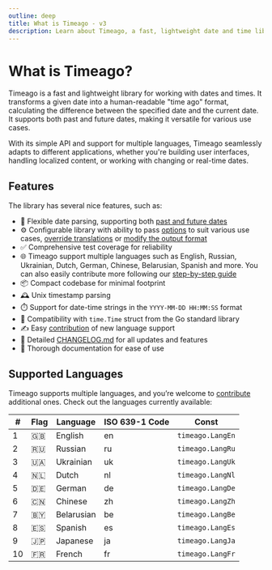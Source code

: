```yaml
---
outline: deep
title: What is Timeago - v3
description: Learn about Timeago, a fast, lightweight date and time library that converts a given date into a "time ago" format
---
```


# What is Timeago?
Timeago is a fast and lightweight library for working with dates and times. It transforms a given date into a human-readable "time ago" format, calculating the difference between the specified date and the current date. It supports both past and future dates, making it versatile for various use cases.

With its simple API and support for multiple languages, Timeago seamlessly adapts to different applications, whether you're building user interfaces, handling localized content, or working with changing or real-time dates.

## Features
The library has several nice features, such as:

- 📅 Flexible date parsing, supporting both [past and future dates](/v3/usage.html#date-in-the-past)
- ⚙️ Configurable library with ability to pass [options](/v3/options) to suit various use cases, [override translations](/v3/configurations.html#translation-overrides) or [modify the output format](/v3/configurations.html#modify-the-output-format)
- ✅ Comprehensive test coverage for reliability
- 🌐 Timeago support multiple languages such as English, Russian, Ukrainian, Dutch, German, Chinese, Belarusian, Spanish and more. You can also easily contribute more following our [step-by-step guide](/v3/contribute.html)
- 📦 Compact codebase for minimal footprint
- 🕰️ Unix timestamp parsing
- ⏱️ Support for date-time strings in the `YYYY-MM-DD HH:MM:SS` format
- 📆 Compatibility with `time.Time` struct from the Go standard library
- ✍️ Easy [contribution](/v3/contribute) of new language support
- 📝 Detailed [CHANGELOG.md](https://github.com/SerhiiCho/timeago/blob/master/CHANGELOG.md) for all updates and features
- 📖 Thorough documentation for ease of use

## Supported Languages
Timeago supports multiple languages, and you’re welcome to [contribute](/v3/contribute) additional ones. Check out the languages currently available:

| #   | Flag | Language   | ISO 639-1 Code | Const            |
| --- | ---- | ---------- | -------------- | ---------------- |
| 1   | 🇬🇧    | English    | en             | `timeago.LangEn` |
| 2   | 🇷🇺    | Russian    | ru             | `timeago.LangRu` |
| 3   | 🇺🇦    | Ukrainian  | uk             | `timeago.LangUk` |
| 4   | 🇳🇱    | Dutch      | nl             | `timeago.LangNl` |
| 5   | 🇩🇪    | German     | de             | `timeago.LangDe` |
| 6   | 🇨🇳    | Chinese    | zh             | `timeago.LangZh` |
| 7   | 🇧🇾    | Belarusian | be             | `timeago.LangBe` |
| 8   | 🇪🇸    | Spanish    | es             | `timeago.LangEs` |
| 9   | 🇯🇵    | Japanese   | ja             | `timeago.LangJa` |
| 10  | 🇫🇷    | French     | fr             | `timeago.LangFr` |
